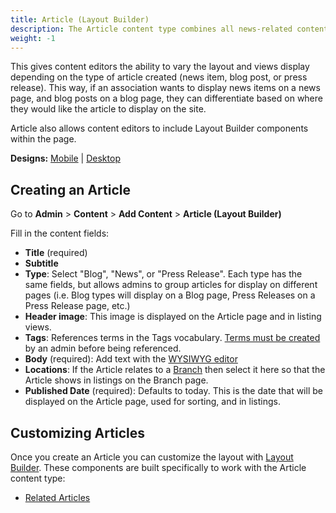```yaml
---
title: Article (Layout Builder)
description: The Article content type combines all news-related content into a single content type.
weight: -1
---
```


This gives content editors the ability to vary the layout and views display depending on the type of article created (news item, blog post, or press release). This way, if an association wants to display news items on a news page, and blog posts on a blog page, they can differentiate based on where they would like the article to display on the site.

Article also allows content editors to include Layout Builder components within the page.

**Designs:** [Mobile](<../../../../../../assets/img/designs/lb/Article Mobile.png>) | [Desktop](<../../../../../../assets/img/designs/lb/Article Desktop.png>)

## Creating an Article

Go to **Admin** > **Content** > **Add Content** > **Article (Layout Builder)**

Fill in the content fields:

- **Title** (required)
- **Subtitle**
- **Type**: Select "Blog", "News", or "Press Release". Each type has the same fields, but allows admins to group articles for display on different pages (i.e. Blog types will display on a Blog page, Press Releases on a Press Release page, etc.)
- **Header image**: This image is displayed on the Article page and in listing views.
- **Tags**: References terms in the Tags vocabulary. [Terms must be created](../../taxonomy) by an admin before being referenced.
- **Body** (required): Add text with the [WYSIWYG editor](../../text-editor)
- **Locations**: If the Article relates to a [Branch](../branch) then select it here so that the Article shows in listings on the Branch page.
- **Published Date** (required): Defaults to today. This is the date that will be displayed on the Article page, used for sorting, and in listings.

## Customizing Articles

Once you create an Article you can customize the layout with [Layout Builder](../../layout-builder). These components are built specifically to work with the Article content type:

- [Related Articles](../../layout-builder/related-articles)
